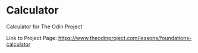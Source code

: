 # Calculator

Calculator for The Odin Project

Link to Project Page: https://www.theodinproject.com/lessons/foundations-calculator